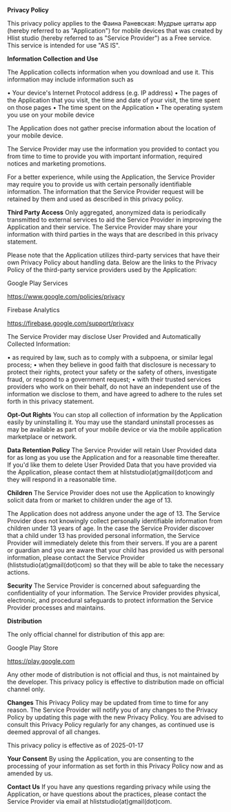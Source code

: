 <b>Privacy Policy</b>

This privacy policy applies to the Фаина Раневская: Мудрые цитаты app (hereby referred to as "Application") for mobile devices that was created by Hlist studio (hereby referred to as "Service Provider") as a Free service. This service is intended for use "AS IS".

<b>Information Collection and Use</b>

The Application collects information when you download and use it. This information may include information such as

• Your device\'s Internet Protocol address (e.g. IP address)
• The pages of the Application that you visit, the time and date of your visit, the time spent on those pages
• The time spent on the Application
• The operating system you use on your mobile device

The Application does not gather precise information about the location of your mobile device.


The Service Provider may use the information you provided to contact you from time to time to provide you with important information, required notices and marketing promotions.


For a better experience, while using the Application, the Service Provider may require you to provide us with certain personally identifiable information. The information that the Service Provider request will be retained by them and used as described in this privacy policy.


<b>Third Party Access</b>
Only aggregated, anonymized data is periodically transmitted to external services to aid the Service Provider in improving the Application and their service. The Service Provider may share your information with third parties in the ways that are described in this privacy statement.

Please note that the Application utilizes third-party services that have their own Privacy Policy about handling data. Below are the links to the Privacy Policy of the third-party service providers used by the Application:

Google Play Services

https://www.google.com/policies/privacy

Firebase Analytics

https://firebase.google.com/support/privacy

The Service Provider may disclose User Provided and Automatically Collected Information:

• as required by law, such as to comply with a subpoena, or similar legal process;
• when they believe in good faith that disclosure is necessary to protect their rights, protect your safety or the safety of others, investigate fraud, or respond to a government request;
• with their trusted services providers who work on their behalf, do not have an independent use of the information we disclose to them, and have agreed to adhere to the rules set forth in this privacy statement.

<b>Opt-Out Rights</b>
You can stop all collection of information by the Application easily by uninstalling it. You may use the standard uninstall processes as may be available as part of your mobile device or via the mobile application marketplace or network.

<b>Data Retention Policy</b>
The Service Provider will retain User Provided data for as long as you use the Application and for a reasonable time thereafter. If you\'d like them to delete User Provided Data that you have provided via the Application, please contact them at hliststudio(at)gmail(dot)com and they will respond in a reasonable time.

<b>Children</b>
The Service Provider does not use the Application to knowingly solicit data from or market to children under the age of 13.

The Application does not address anyone under the age of 13. The Service Provider does not knowingly collect personally identifiable information from children under 13 years of age. In the case the Service Provider discover that a child under 13 has provided personal information, the Service Provider will immediately delete this from their servers. If you are a parent or guardian and you are aware that your child has provided us with personal information, please contact the Service Provider (hliststudio(at)gmail(dot)com) so that they will be able to take the necessary actions.

<b>Security</b>
The Service Provider is concerned about safeguarding the confidentiality of your information. The Service Provider provides physical, electronic, and procedural safeguards to protect information the Service Provider processes and maintains.

<b>Distribution</b>

The only official channel for distribution of this app are:

Google Play Store

https://play.google.com

Any other mode of distribution is not official and thus, is not maintained by the developer. This privacy policy is effective to distribution made on official channel only.

<b>Changes</b>
This Privacy Policy may be updated from time to time for any reason. The Service Provider will notify you of any changes to the Privacy Policy by updating this page with the new Privacy Policy. You are advised to consult this Privacy Policy regularly for any changes, as continued use is deemed approval of all changes.

This privacy policy is effective as of 2025-01-17

<b>Your Consent</b>
By using the Application, you are consenting to the processing of your information as set forth in this Privacy Policy now and as amended by us.

<b>Contact Us</b>
If you have any questions regarding privacy while using the Application, or have questions about the practices, please contact the Service Provider via email at hliststudio(at)gmail(dot)com.</string>
